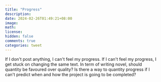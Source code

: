 ```yaml
---
title: "Progress"
description: 
date: 2024-02-26T01:49:21+08:00
image: 
math: 
license: 
hidden: false
comments: true
categories: tweet
---
```

If I don't post anything, I can't feel my progress. If I can't feel my progress, I get stuck on changing the same text. In term of writing novel, should quantity be favoured over quality? Is there a way to quantity progress if I can't predict when and how the project is going to be completed?
